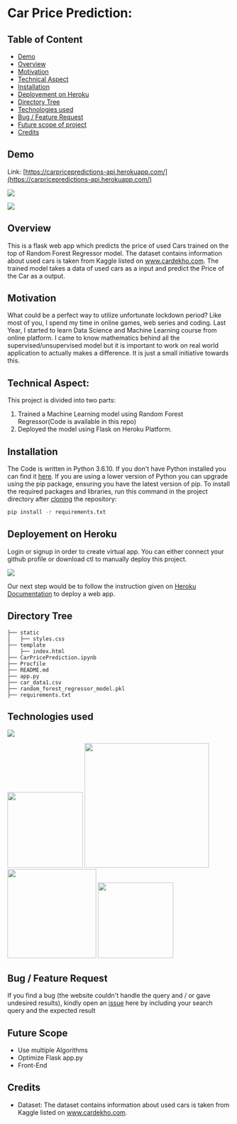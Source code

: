# Car Price Prediction:

## Table of Content
  * [Demo](#demo)
  * [Overview](#overview)
  * [Motivation](#motivation)
  * [Technical Aspect](#Technical-Aspect)
  * [Installation](#installation)
  * [Deployement on Heroku](#deployement-on-heroku)
  * [Directory Tree](#directory-tree)
  * [Technologies used](#technologies-used)
  * [Bug / Feature Request](#bug---feature-request)
  * [Future scope of project](#future-scope)
  * [Credits](#credits)
  
## Demo
Link: [https://carpricepredictions-api.herokuapp.com/](https://carpricepredictions-api.herokuapp.com/)

[![](https://ibb.co/fMPsLSt)](https://carpricepredictions-api.herokuapp.com/)

[![](https://ibb.co/3WfLqgK)](https://carpricepredictions-api.herokuapp.com/)
  
## Overview
This is a flask web app which predicts the price of used Cars trained on the top of Random Forest Regressor model. The dataset contains information about used cars is taken from   Kaggle listed on www.cardekho.com. The trained model takes a data of used cars as a input and predict the Price of the Car as a output.
  
## Motivation
What could be a perfect way to utilize unfortunate lockdown period? Like most of you, I spend my time in online games, web series and coding. Last Year, I started to learn Data   Science and Machine Learning course from online platform. I came to know mathematics behind all the supervised/unsupervised model but it is important to work on real world         application to actually makes a difference. It is just a small initiative towards this.

## Technical Aspect:
This project is divided into two parts:
1) Trained a Machine Learning model using Random Forest Regressor(Code is available in this repo)
2) Deployed the model using Flask on Heroku Platform.

## Installation
The Code is written in Python 3.6.10. If you don't have Python installed you can find it [here](https://www.python.org/downloads/). If you are using a lower version of Python you can upgrade using the pip package, ensuring you have the latest version of pip. To install the required packages and libraries, run this command in the project directory after [cloning](https://www.howtogeek.com/451360/how-to-clone-a-github-repository/) the repository:
```bash
pip install -r requirements.txt
```

## Deployement on Heroku
Login or signup in order to create virtual app. You can either connect your github profile or download ctl to manually deploy this project.

[![](https://i.imgur.com/dKmlpqX.png)](https://heroku.com)

Our next step would be to follow the instruction given on [Heroku Documentation](https://devcenter.heroku.com/articles/getting-started-with-python) to deploy a web app.

## Directory Tree 
```
├── static 
│   ├── styles.css
├── template
│   ├── index.html
├── CarPricePrediction.ipynb
├── Procfile	
├── README.md
├── app.py
├── car_data1.csv	
├── random_forest_regressor_model.pkl
├── requirements.txt
```

## Technologies used

![](https://forthebadge.com/images/badges/made-with-python.svg)

[<img target="_blank" src="https://flask.palletsprojects.com/en/1.1.x/_images/flask-logo.png" width=170>](https://flask.palletsprojects.com/en/1.1.x/) [<img target="_blank" src="https://number1.co.za/wp-content/uploads/2017/10/gunicorn_logo-300x85.png" width=280>](https://gunicorn.org) [<img target="_blank" src="https://scikit-learn.org/stable/_static/scikit-learn-logo-small.png" width=200>](https://scikit-learn.org/stable/) [<img target="_blank" src="https://ibb.co/x8D4W5g" width=170>](https://flask.palletsprojects.com/en/1.1.x/)


## Bug / Feature Request

If you find a bug (the website couldn't handle the query and / or gave undesired results), kindly open an [issue](https://github.com/Mandal-21/Flight-Price-Prediction/issues) here by including your search query and the expected result

## Future Scope
* Use multiple Algorithms 
* Optimize Flask app.py
* Front-End 

## Credits
* Dataset: The dataset contains information about used cars is taken from Kaggle listed on www.cardekho.com.


